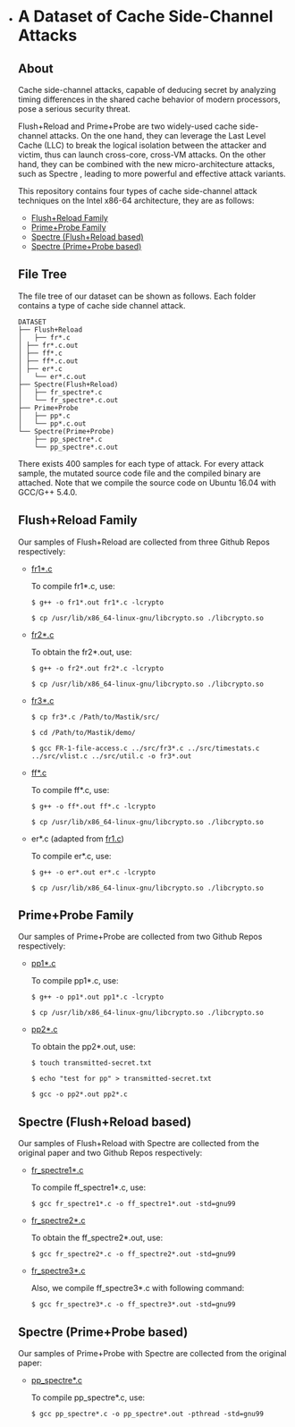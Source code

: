 - # A Dataset of Cache Side-Channel Attacks

  ## About

  Cache side-channel attacks, capable of deducing secret by analyzing timing differences in the shared cache behavior of modern processors, pose a serious security threat.
  
  Flush+Reload and Prime+Probe are two widely-used cache side-channel attacks.
  On the one hand, they can leverage the Last Level Cache (LLC) to break the logical isolation between the attacker and victim, thus can launch cross-core, cross-VM attacks. On the other hand, they can be combined with the new micro-architecture attacks, such as Spectre , leading to more powerful and effective attack variants.
  
  This repository contains four types of cache side-channel attack techniques on the Intel x86-64 architecture, they are as follows:
  
  - [Flush+Reload Family](https://www.usenix.org/system/files/conference/usenixsecurity14/sec14-paper-yarom.pdf)
  - [Prime+Probe Family](https://www.cs.tau.ac.il/~tromer/papers/cache-joc-official.pdf)
  - [Spectre (Flush+Reload based)](https://ieeexplore.ieee.org/abstract/document/8835233)
  - [Spectre (Prime+Probe based)](https://arxiv.org/abs/1802.03802)
  
  ## File Tree
  
  The file tree of our dataset can be shown as follows.  Each folder contains a type of cache side channel attack.
  
  ```
  DATASET
  ├── Flush+Reload
  │   ├── fr*.c
  │	├── fr*.c.out
  │	├── ff*.c
  │	├── ff*.c.out
  │	├── er*.c
  │   └── er*.c.out
  ├── Spectre(Flush+Reload)
  │   ├── fr_spectre*.c
  │   └── fr_spectre*.c.out
  ├── Prime+Probe
  │   ├── pp*.c
  │   └── pp*.c.out
  └── Spectre(Prime+Probe)
      ├── pp_spectre*.c
      └── pp_spectre*.c.out
  ```
  
  There exists 400 samples for each type of attack.  For every attack sample, the mutated source code file and the compiled binary are attached. Note that we compile the source code on Ubuntu 16.04 with GCC/G++ 5.4.0.
  
  ## Flush+Reload Family
  
  Our samples of Flush+Reload are collected from three Github Repos respectively:
  
  - [fr1*.c](https://github.com/IAIK/flush_flush/tree/master/sc/fr)
  
    To compile fr1*.c, use:
  
    `$ g++ -o fr1*.out fr1*.c -lcrypto`  
  
    `$ cp /usr/lib/x86_64-linux-gnu/libcrypto.so ./libcrypto.so `  
  
  - [fr2*.c](https://github.com/nepoche/Flush-Reload)
  
    To obtain the fr2*.out, use:
  
    `$ g++ -o fr2*.out fr2*.c -lcrypto `  
  
    `$ cp /usr/lib/x86_64-linux-gnu/libcrypto.so ./libcrypto.so ` 
  
  - [fr3*.c](https://github.com/0xADE1A1DE/Mastik/blob/main/src/fr.c)
  
    `$ cp fr3*.c /Path/to/Mastik/src/`
  
    `$ cd /Path/to/Mastik/demo/`
  
    `$ gcc FR-1-file-access.c ../src/fr3*.c ../src/timestats.c ../src/vlist.c ../src/util.c -o fr3*.out`
  
  - [ff*.c](https://github.com/IAIK/flush_flush/tree/master/sc/ff)
  
    To compile ff*.c, use:
  
    `$ g++ -o ff*.out ff*.c -lcrypto`
  
    `$ cp /usr/lib/x86_64-linux-gnu/libcrypto.so ./libcrypto.so `  
  
  - er*.c (adapted from [fr1.c](https://github.com/IAIK/flush_flush/tree/master/sc/fr))
  
    To compile er*.c, use:
  
    `$ g++ -o er*.out er*.c -lcrypto`
  
    `$ cp /usr/lib/x86_64-linux-gnu/libcrypto.so ./libcrypto.so `  
  
  ## Prime+Probe Family
  
  Our samples of Prime+Probe are collected from two Github Repos respectively:
  
  - [pp1*.c](https://github.com/IAIK/flush_flush/blob/master/sc/pp/spy.c)
  
    To compile pp1*.c, use:
  
    `$ g++ -o pp1*.out pp1*.c -lcrypto`  
  
    `$ cp /usr/lib/x86_64-linux-gnu/libcrypto.so ./libcrypto.so ` 
  
  - [pp2*.c](https://github.com/jzhang21/prime-probe-attack)
  
    To obtain the pp2*.out, use:
  
    `$ touch transmitted-secret.txt `  
  
    `$ echo "test for pp" > transmitted-secret.txt `  
  
    `$ gcc -o pp2*.out pp2*.c `  
  
  ## Spectre (Flush+Reload based)
  
  Our samples of Flush+Reload with Spectre are collected from the original paper and two Github Repos respectively:
  
  - [fr_spectre1*.c](https://ieeexplore.ieee.org/abstract/document/8835233)
  
    To compile ff_spectre1*.c, use:
  
    `$ gcc fr_spectre1*.c -o ff_spectre1*.out -std=gnu99`  
  
  - [fr_spectre2*.c](https://github.com/opsxcq/exploit-cve-2017-5715/blob/master/exploit.c)
  
    To obtain the ff_spectre2*.out, use:
  
    `$ gcc fr_spectre2*.c -o ff_spectre2*.out -std=gnu99 `  
  
  - [fr_spectre3*.c](https://github.com/idea4good/spectre)
  
    Also, we compile ff_spectre3*.c with following command:
  
    `$ gcc fr_spectre3*.c -o ff_spectre3*.out -std=gnu99`
  
  ## Spectre (Prime+Probe based)
  
  Our samples of Prime+Probe with Spectre are collected from the original paper:
  
  - [pp_spectre*.c](https://arxiv.org/abs/1802.03802)
  
    To compile pp_spectre*.c, use:
  
    `$ gcc pp_spectre*.c -o pp_spectre*.out -pthread -std=gnu99`  

